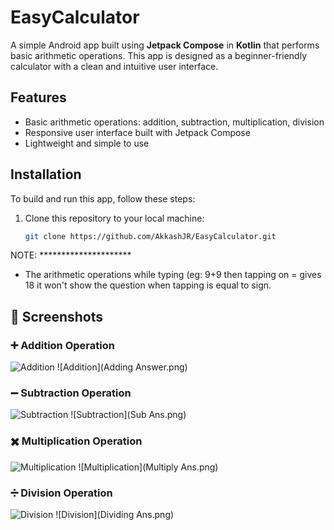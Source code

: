 # EasyCalculator

A simple Android app built using **Jetpack Compose** in **Kotlin** that performs basic arithmetic operations. This app is designed as a beginner-friendly calculator with a clean and intuitive user interface.

## Features

- Basic arithmetic operations: addition, subtraction, multiplication, division
- Responsive user interface built with Jetpack Compose
- Lightweight and simple to use

## Installation

To build and run this app, follow these steps:

1. Clone this repository to your local machine:
   ```bash
   git clone https://github.com/AkkashJR/EasyCalculator.git
NOTE: *********************
* The arithmetic operations while typing (eg: 9+9 then tapping on = gives 18 it won't show the question when tapping is equal to sign.
  
## 📸 Screenshots

### ➕ Addition Operation
![Addition](Adding.png)
![Addition](Adding Answer.png)


### ➖ Subtraction Operation
![Subtraction](Subtraction.png)
![Subtraction](Sub Ans.png)

### ✖️ Multiplication Operation
![Multiplication](Multiply.png)
![Multiplication](Multiply Ans.png)

### ➗ Division Operation
![Division](Dividing.png)
![Division](Dividing Ans.png)
